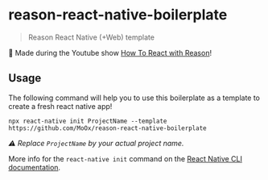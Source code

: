 # reason-react-native-boilerplate

> Reason React Native (+Web) template

🎉 Made during the Youtube show
[How To React with Reason](https://www.youtube.com/playlist?list=PLUzgQ3V9t75PG3JtrJ6fq-3wwXVQILPyR)!

## Usage

The following command will help you to use this boilerplate as a template to
create a fresh react native app!

```console
npx react-native init ProjectName --template https://github.com/MoOx/reason-react-native-boilerplate
```

_⚠️ Replace `ProjectName` by your actual project name._

More info for the `react-native init` command on the
[React Native CLI documentation](https://github.com/react-native-community/cli).
